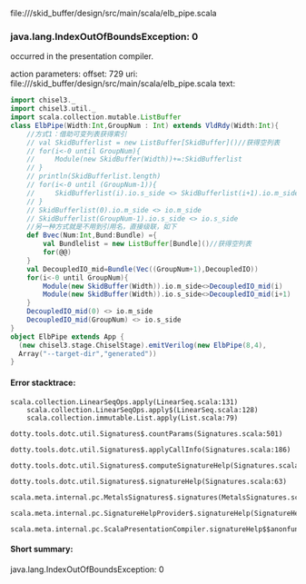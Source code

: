 file://<WORKSPACE>/skid_buffer/design/src/main/scala/elb_pipe.scala
### java.lang.IndexOutOfBoundsException: 0

occurred in the presentation compiler.

action parameters:
offset: 729
uri: file://<WORKSPACE>/skid_buffer/design/src/main/scala/elb_pipe.scala
text:
```scala
import chisel3._
import chisel3.util._
import scala.collection.mutable.ListBuffer
class ElbPipe(Width:Int,GroupNum : Int) extends VldRdy(Width:Int){
    //方式1：借助可变列表获得索引
    // val SkidBufferlist = new ListBuffer[SkidBuffer]()//获得空列表
    // for(i<-0 until GroupNum){
    //     Module(new SkidBuffer(Width))+=:SkidBufferlist
    // }
    // println(SkidBufferlist.length)
    // for(i<-0 until (GroupNum-1)){
    //     SkidBufferlist(i).io.s_side <> SkidBufferlist(i+1).io.m_side
    // }
    // SkidBufferlist(0).io.m_side <> io.m_side
    // SkidBufferlist(GroupNum-1).io.s_side <> io.s_side
    //另一种方式就是不用到引用名，直接级联，如下
    def Bvec(Num:Int,Bund:Bundle) ={
        val Bundlelist = new ListBuffer[Bundle]()//获得空列表
        for(@@)
    }
    val DecoupledIO_mid=Bundle(Vec((GroupNum+1),DecoupledIO))
    for(i<-0 until GroupNum){
        Module(new SkidBuffer(Width)).io.m_side<>DecoupledIO_mid(i)
        Module(new SkidBuffer(Width)).io.s_side<>DecoupledIO_mid(i+1)
    }
    DecoupledIO_mid(0) <> io.m_side
    DecoupledIO_mid(GroupNum) <> io.s_side
}
object ElbPipe extends App {
  (new chisel3.stage.ChiselStage).emitVerilog(new ElbPipe(8,4),
  Array("--target-dir","generated"))
}
```



#### Error stacktrace:

```
scala.collection.LinearSeqOps.apply(LinearSeq.scala:131)
	scala.collection.LinearSeqOps.apply$(LinearSeq.scala:128)
	scala.collection.immutable.List.apply(List.scala:79)
	dotty.tools.dotc.util.Signatures$.countParams(Signatures.scala:501)
	dotty.tools.dotc.util.Signatures$.applyCallInfo(Signatures.scala:186)
	dotty.tools.dotc.util.Signatures$.computeSignatureHelp(Signatures.scala:94)
	dotty.tools.dotc.util.Signatures$.signatureHelp(Signatures.scala:63)
	scala.meta.internal.pc.MetalsSignatures$.signatures(MetalsSignatures.scala:17)
	scala.meta.internal.pc.SignatureHelpProvider$.signatureHelp(SignatureHelpProvider.scala:51)
	scala.meta.internal.pc.ScalaPresentationCompiler.signatureHelp$$anonfun$1(ScalaPresentationCompiler.scala:388)
```
#### Short summary: 

java.lang.IndexOutOfBoundsException: 0